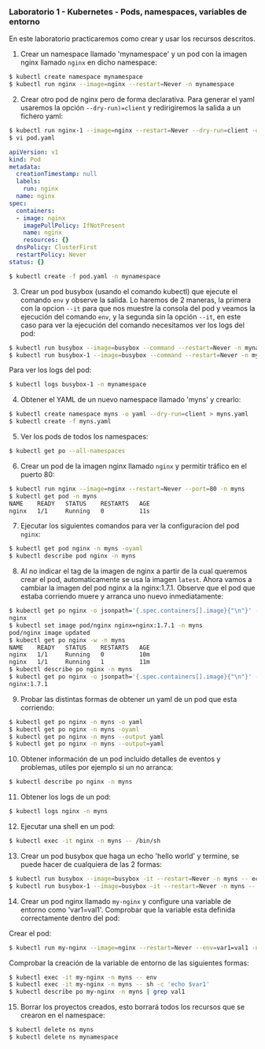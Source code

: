 ### Laboratorio 1 - Kubernetes - Pods, namespaces, variables de entorno

En este laboratorio practicaremos como crear y usar los recursos descritos.

1. Crear un namespace llamado 'mynamespace' y un pod con la imagen nginx llamado `nginx` en dicho namespace:
```bash
$ kubectl create namespace mynamespace
$ kubectl run nginx --image=nginx --restart=Never -n mynamespace
```
2. Crear otro pod de nginx pero de forma declarativa. Para generar el yaml usaremos la opción `--dry-run)=client` y redirigiremos la salida a un fichero yaml:
```bash
$ kubectl run nginx-1 --image=nginx --restart=Never --dry-run=client -o yaml > pod.yaml
$ vi pod.yaml
```
```yaml
apiVersion: v1
kind: Pod
metadata:
  creationTimestamp: null
  labels:
    run: nginx
  name: nginx
spec:
  containers:
  - image: nginx
    imagePullPolicy: IfNotPresent
    name: nginx
    resources: {}
  dnsPolicy: ClusterFirst
  restartPolicy: Never
status: {}
```
```bash
$ kubectl create -f pod.yaml -n mynamespace
```

3. Crear un pod busybox (usando el comando kubectl) que ejecute el comando `env` y observe la salida. Lo haremos de 2 maneras, la primera con la opcion `--it` para que nos muestre la consola del pod y veamos la ejecución del comando `env`, y la segunda sin la opción `--it`, en este caso para ver la ejecución del comando necesitamos ver los logs del pod:
```bash
$ kubectl run busybox --image=busybox --command --restart=Never -n mynamespace -it -- env
$ kubectl run busybox-1 --image=busybox --command --restart=Never -n mynamespace -- env
```
Para ver los logs del pod:
```bash
$ kubectl logs busybox-1 -n mynamespace
```
4. Obtener el YAML de un nuevo namespace llamado 'myns' y crearlo:
```bash
$ kubectl create namespace myns -o yaml --dry-run=client > myns.yaml
$ kubectl create -f myns.yaml
```
5. Ver los pods de todos los namespaces:
```bash
$ kubectl get po --all-namespaces
```
6. Crear un pod de la imagen nginx llamado `nginx` y permitir tráfico en el puerto 80:
```bash
$ kubectl run nginx --image=nginx --restart=Never --port=80 -n myns
$ kubectl get pod -n myns
NAME    READY   STATUS    RESTARTS   AGE
nginx   1/1     Running   0          11s
```
7. Ejecutar los siguientes comandos para ver la configuracíon del pod `nginx`:
```bash
$ kubectl get pod nginx -n myns -oyaml
$ kubectl describe pod nginx -n myns
```
8. Al no indicar el tag de la imagen de nginx a partir de la cual queremos crear el pod, automaticamente se usa la imagen `latest`. Ahora vamos a cambiar la imagen del pod nginx a la nginx:1.7.1. Observe que el pod que estaba corriendo muere y arranca uno nuevo inmediatamente:
```bash
$ kubectl get po nginx -o jsonpath='{.spec.containers[].image}{"\n"}' -n myns
nginx
$ kubectl set image pod/nginx nginx=nginx:1.7.1 -n myns
pod/nginx image updated
$ kubectl get po nginx -w -n myns
NAME    READY   STATUS    RESTARTS   AGE
nginx   1/1     Running   0          10m
nginx   1/1     Running   1          11m
$ kubectl describe po nginx -n myns
$ kubectl get po nginx -o jsonpath='{.spec.containers[].image}{"\n"}' -n myns
nginx:1.7.1
```
9. Probar las distintas formas de obtener un yaml de un pod que esta corriendo:
```bash
$ kubectl get po nginx -n myns -o yaml
$ kubectl get po nginx -n myns -oyaml
$ kubectl get po nginx -n myns --output yaml
$ kubectl get po nginx -n myns --output=yaml
```
10. Obtener información de un pod incluido detalles de eventos y problemas, utiles por ejemplo si un no arranca:
```bash
$ kubectl describe po nginx -n myns
```
11. Obtener los logs de un pod:
```bash
$ kubectl logs nginx -n myns
```
12. Ejecutar una shell en un pod:
```bash
$ kubectl exec -it nginx -n myns -- /bin/sh
```
13. Crear un pod busybox que haga un echo 'hello world' y termine, se puede hacer de cualquiera de las 2 formas:
```bash
$ kubectl run busybox --image=busybox -it --restart=Never -n myns -- echo 'hello world'
$ kubectl run busybox-1 --image=busybox -it --restart=Never -n myns -- /bin/sh -c 'echo hello world'
```
14. Crear un pod nginx llamado `my-nginx` y configure una variable de entorno como 'var1=val1'. Comprobar que la variable esta definida correctamente dentro del pod:

Crear el pod:
```bash
$ kubectl run my-nginx --image=nginx --restart=Never --env=var1=val1 -n myns
```
Comprobar la creación de la variable de entorno de las siguientes formas:
```bash
$ kubectl exec -it my-nginx -n myns -- env
$ kubectl exec -it my-nginx -n myns -- sh -c 'echo $var1'
$ kubectl describe po my-nginx -n myns | grep val1
```
15. Borrar los proyectos creados, esto borrará todos los recursos que se crearon en el namespace:
```bash
$ kubectl delete ns myns
$ kubectl delete ns mynamespace
```

